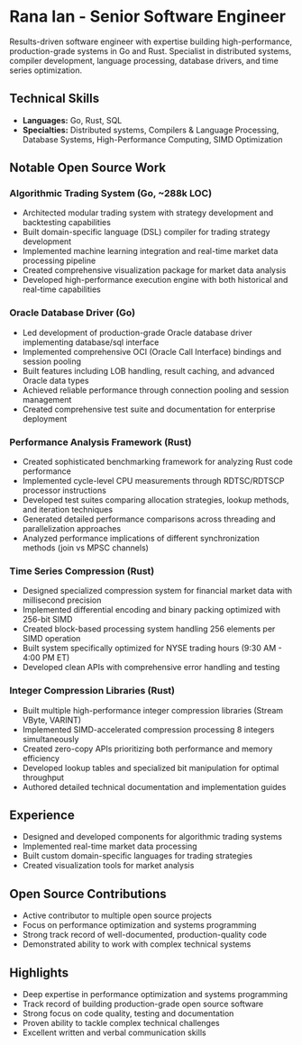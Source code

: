 # Rana Ian - Senior Software Engineer

Results-driven software engineer with expertise building high-performance, production-grade systems in Go and Rust. Specialist in distributed systems, compiler development, language processing, database drivers, and time series optimization.

## Technical Skills

- **Languages:** Go, Rust, SQL
- **Specialties:** Distributed systems, Compilers & Language Processing, Database Systems, High-Performance Computing, SIMD Optimization

## Notable Open Source Work

### Algorithmic Trading System (Go, ~288k LOC)
- Architected modular trading system with strategy development and backtesting capabilities
- Built domain-specific language (DSL) compiler for trading strategy development
- Implemented machine learning integration and real-time market data processing pipeline
- Created comprehensive visualization package for market data analysis
- Developed high-performance execution engine with both historical and real-time capabilities

### Oracle Database Driver (Go)
- Led development of production-grade Oracle database driver implementing database/sql interface
- Implemented comprehensive OCI (Oracle Call Interface) bindings and session pooling
- Built features including LOB handling, result caching, and advanced Oracle data types
- Achieved reliable performance through connection pooling and session management
- Created comprehensive test suite and documentation for enterprise deployment

### Performance Analysis Framework (Rust)
- Created sophisticated benchmarking framework for analyzing Rust code performance
- Implemented cycle-level CPU measurements through RDTSC/RDTSCP processor instructions 
- Developed test suites comparing allocation strategies, lookup methods, and iteration techniques
- Generated detailed performance comparisons across threading and parallelization approaches
- Analyzed performance implications of different synchronization methods (join vs MPSC channels)

### Time Series Compression (Rust) 
- Designed specialized compression system for financial market data with millisecond precision
- Implemented differential encoding and binary packing optimized with 256-bit SIMD
- Created block-based processing system handling 256 elements per SIMD operation
- Built system specifically optimized for NYSE trading hours (9:30 AM - 4:00 PM ET)
- Developed clean APIs with comprehensive error handling and testing

### Integer Compression Libraries (Rust)
- Built multiple high-performance integer compression libraries (Stream VByte, VARINT)
- Implemented SIMD-accelerated compression processing 8 integers simultaneously
- Created zero-copy APIs prioritizing both performance and memory efficiency 
- Developed lookup tables and specialized bit manipulation for optimal throughput
- Authored detailed technical documentation and implementation guides

## Experience

- Designed and developed components for algorithmic trading systems
- Implemented real-time market data processing
- Built custom domain-specific languages for trading strategies
- Created visualization tools for market analysis

## Open Source Contributions

- Active contributor to multiple open source projects
- Focus on performance optimization and systems programming
- Strong track record of well-documented, production-quality code
- Demonstrated ability to work with complex technical systems

## Highlights

- Deep expertise in performance optimization and systems programming
- Track record of building production-grade open source software
- Strong focus on code quality, testing and documentation
- Proven ability to tackle complex technical challenges
- Excellent written and verbal communication skills